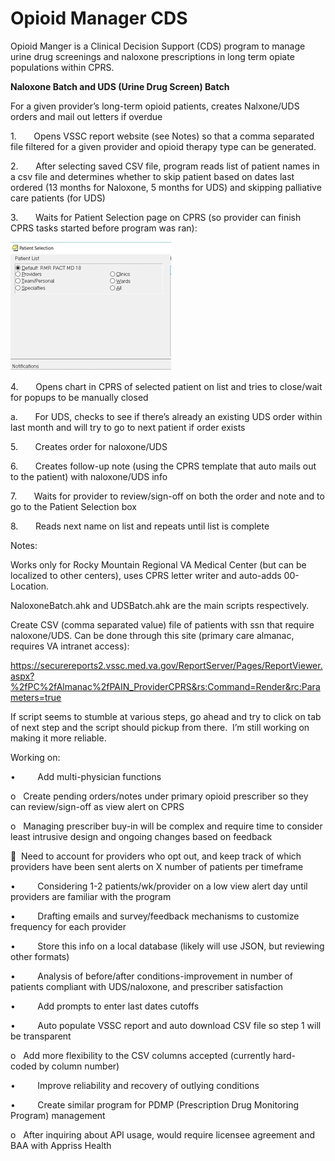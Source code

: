 Opioid Manager CDS
==============

Opioid Manger is a Clinical Decision Support (CDS) program to manage urine drug screenings and naloxone prescriptions in long
term opiate populations within CPRS.

**Naloxone Batch and UDS (Urine Drug Screen) Batch**

For a given provider’s long-term opioid patients, creates Nalxone/UDS orders and
mail out letters if overdue

1.       Opens VSSC report website (see Notes) so that a comma separated file filtered for a given provider and opioid therapy type can be generated. 

2.       After selecting saved CSV file, program reads list of patient names
in a csv file and determines whether to skip patient based on dates last
ordered (13 months for Naloxone, 5 months for UDS) and skipping palliative
care patients (for UDS)

3.       Waits for Patient Selection page on CPRS (so provider can finish
CPRS tasks started before program was ran):

![](media/d023f343a21771cf4e5bc82d1d865122.png)

4.       Opens chart in CPRS of selected patient on list and tries to
close/wait for popups to be manually closed

a.       For UDS, checks to see if there’s already an existing UDS order
within last month and will try to go to next patient if order exists

5.       Creates order for naloxone/UDS

6.       Creates follow-up note (using the CPRS template that auto mails out
to the patient) with naloxone/UDS info

7.       Waits for provider to review/sign-off on both the order and note
and to go to the Patient Selection box

8.       Reads next name on list and repeats until list is complete

Notes:

Works only for Rocky Mountain Regional VA Medical Center (but can be localized
to other centers), uses CPRS letter writer and auto-adds 00-Location.

NaloxoneBatch.ahk and UDSBatch.ahk are the main scripts respectively.

Create CSV (comma separated value) file of patients with ssn that require
naloxone/UDS. Can be done through this site (primary care almanac, requires VA intranet access):

https://securereports2.vssc.med.va.gov/ReportServer/Pages/ReportViewer.aspx?%2fPC%2fAlmanac%2fPAIN_ProviderCPRS&rs:Command=Render&rc:Parameters=true

If script seems to stumble at various steps, go ahead and try to click on tab of
next step and the script should pickup from there.  I’m still working on making
it more reliable.

Working on:

•         Add multi-physician functions

o   Create pending orders/notes under primary opioid prescriber so they can
review/sign-off as view alert on CPRS

o   Managing prescriber buy-in will be complex and require time to consider
least intrusive design and ongoing changes based on feedback

  Need to account for providers who opt out, and keep track of which
providers have been sent alerts on X number of patients per timeframe

•         Considering 1-2 patients/wk/provider on a low view alert day until
providers are familiar with the program

•         Drafting emails and survey/feedback mechanisms to customize
frequency for each provider

•         Store this info on a local database (likely will use JSON, but
reviewing other formats)

•         Analysis of before/after conditions-improvement in number of
patients compliant with UDS/naloxone, and prescriber satisfaction



•         Add prompts to enter last dates cutoffs

•         Auto populate VSSC report and auto download CSV file so step 1
will be transparent

o   Add more flexibility to the CSV columns accepted
(currently hard-coded by column number)

•         Improve reliability and recovery of outlying conditions

•         Create similar program for PDMP (Prescription Drug Monitoring
Program) management

o   After inquiring about API usage, would require licensee agreement and
BAA with Appriss Health

 
